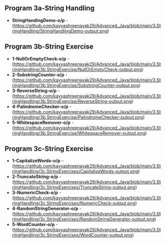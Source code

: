 
## Program 3a-String Handling
- **StringHandingDemo-o/p** -(https://github.com/kavyashreenayak29/Advanced_Java/blob/main/3.StringHandling/StringHandlingDemo-output.png)
## Program 3b-String Exercise
- **1-NullOrEmptyCheck-o/p** -(https://github.com/kavyashreenayak29/Advanced_Java/blob/main/3.StringHandling/3b.StringExercise/NullOrEmptyCheck-output.png)
- **2-SubstringCounter-o/p** -(https://github.com/kavyashreenayak29/Advanced_Java/blob/main/3.StringHandling/3b.StringExercise/SubstringCounter-output.png)
- **3-ReverseString-o/p** -(https://github.com/kavyashreenayak29/Advanced_Java/blob/main/3.StringHandling/3b.StringExercise/ReverseString-output.png)
- **4-PalindromeChecker-o/p** -(https://github.com/kavyashreenayak29/Advanced_Java/blob/main/3.StringHandling/3b.StringExercise/PalindromeChecker-output.png)
- **5-WhitespaceRemover-o/p** -(https://github.com/kavyashreenayak29/Advanced_Java/blob/main/3.StringHandling/3b.StringExercise/WhitespaceRemover-output.png)
## Program 3c-String Exercise
- **1-CapitalizeWords-o/p** -(https://github.com/kavyashreenayak29/Advanced_Java/blob/main/3.StringHandling/3c.StringExercises/CapitalizeWords-output.png)
- **2-TruncateString-o/p** -(https://github.com/kavyashreenayak29/Advanced_Java/blob/main/3.StringHandling/3c.StringExercises/TruncateString-output.png)
- **3-NumericCheck-o/p** -(https://github.com/kavyashreenayak29/Advanced_Java/blob/main/3.StringHandling/3c.StringExercises/NumericCheck-output.png)
- **4-RandomStringGenerator-o/p** -(https://github.com/kavyashreenayak29/Advanced_Java/blob/main/3.StringHandling/3c.StringExercises/RandomStringGenerator-output.png)
- **5-WordCounter-o/p** -(https://github.com/kavyashreenayak29/Advanced_Java/blob/main/3.StringHandling/3c.StringExercises/WordCounter-output.png)

